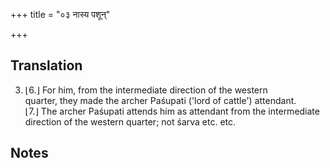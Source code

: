 +++
title = "०३ नास्य पशून्"

+++
## Translation
3. ⌊6.⌋ For him, from the intermediate direction of the western  
quarter, they made the archer Paśupati ('lord of cattle') attendant.  
⌊7.⌋ The archer Paśupati attends him as attendant from the intermediate  
direction of the western quarter; not śarva etc. etc.

## Notes

